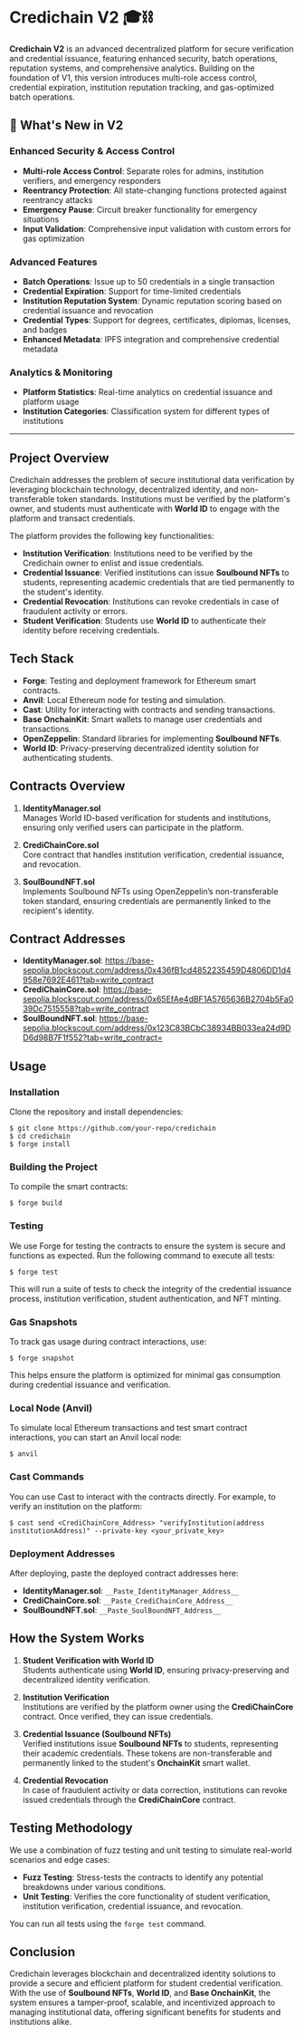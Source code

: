 # Credichain V2 🎓⛓️

**Credichain V2** is an advanced decentralized platform for secure verification and credential issuance, featuring enhanced security, batch operations, reputation systems, and comprehensive analytics. Building on the foundation of V1, this version introduces multi-role access control, credential expiration, institution reputation tracking, and gas-optimized batch operations.

## 🚀 What's New in V2

### Enhanced Security & Access Control
- **Multi-role Access Control**: Separate roles for admins, institution verifiers, and emergency responders
- **Reentrancy Protection**: All state-changing functions protected against reentrancy attacks
- **Emergency Pause**: Circuit breaker functionality for emergency situations
- **Input Validation**: Comprehensive input validation with custom errors for gas optimization

### Advanced Features
- **Batch Operations**: Issue up to 50 credentials in a single transaction
- **Credential Expiration**: Support for time-limited credentials
- **Institution Reputation System**: Dynamic reputation scoring based on credential issuance and revocation
- **Credential Types**: Support for degrees, certificates, diplomas, licenses, and badges
- **Enhanced Metadata**: IPFS integration and comprehensive credential metadata

### Analytics & Monitoring
- **Platform Statistics**: Real-time analytics on credential issuance and platform usage
- **Institution Categories**: Classification system for different types of institutions

-----------------------------------------------------------------------------------------

## Project Overview

Credichain addresses the problem of secure institutional data verification by leveraging blockchain technology, decentralized identity, and non-transferable token standards. Institutions must be verified by the platform's owner, and students must authenticate with **World ID** to engage with the platform and transact credentials.

The platform provides the following key functionalities:
- **Institution Verification**: Institutions need to be verified by the Credichain owner to enlist and issue credentials.
- **Credential Issuance**: Verified institutions can issue **Soulbound NFTs** to students, representing academic credentials that are tied permanently to the student's identity.
- **Credential Revocation**: Institutions can revoke credentials in case of fraudulent activity or errors.
- **Student Verification**: Students use **World ID** to authenticate their identity before receiving credentials.

## Tech Stack

- **Forge**: Testing and deployment framework for Ethereum smart contracts.
- **Anvil**: Local Ethereum node for testing and simulation.
- **Cast**: Utility for interacting with contracts and sending transactions.
- **Base OnchainKit**: Smart wallets to manage user credentials and transactions.
- **OpenZeppelin**: Standard libraries for implementing **Soulbound NFTs**.
- **World ID**: Privacy-preserving decentralized identity solution for authenticating students.

## Contracts Overview

1. **IdentityManager.sol**  
   Manages World ID-based verification for students and institutions, ensuring only verified users can participate in the platform.
   
2. **CrediChainCore.sol**  
   Core contract that handles institution verification, credential issuance, and revocation.

3. **SoulBoundNFT.sol**  
   Implements Soulbound NFTs using OpenZeppelin’s non-transferable token standard, ensuring credentials are permanently linked to the recipient's identity.

## Contract Addresses

- **IdentityManager.sol**: https://base-sepolia.blockscout.com/address/0x436fB1cd4852235459D4806DD1d4958e7692E461?tab=write_contract
- **CrediChainCore.sol**: https://base-sepolia.blockscout.com/address/0x65EfAe4dBF1A5765636B2704b5Fa039Dc7515558?tab=write_contract
- **SoulBoundNFT.sol**: https://base-sepolia.blockscout.com/address/0x123C83BCbC38934BB033ea24d9DD6d98B7F1f552?tab=write_contract=

## Usage

### Installation

Clone the repository and install dependencies:

```shell
$ git clone https://github.com/your-repo/credichain
$ cd credichain
$ forge install
```

### Building the Project

To compile the smart contracts:

```shell
$ forge build
```

### Testing

We use Forge for testing the contracts to ensure the system is secure and functions as expected. Run the following command to execute all tests:

```shell
$ forge test
```

This will run a suite of tests to check the integrity of the credential issuance process, institution verification, student authentication, and NFT minting.

### Gas Snapshots

To track gas usage during contract interactions, use:

```shell
$ forge snapshot
```

This helps ensure the platform is optimized for minimal gas consumption during credential issuance and verification.

### Local Node (Anvil)

To simulate local Ethereum transactions and test smart contract interactions, you can start an Anvil local node:

```shell
$ anvil
```



### Cast Commands

You can use Cast to interact with the contracts directly. For example, to verify an institution on the platform:

```shell
$ cast send <CrediChainCore_Address> "verifyInstitution(address institutionAddress)" --private-key <your_private_key>
```



### Deployment Addresses

After deploying, paste the deployed contract addresses here:

- **IdentityManager.sol**: `__Paste_IdentityManager_Address__`
- **CrediChainCore.sol**: `__Paste_CrediChainCore_Address__`
- **SoulBoundNFT.sol**: `__Paste_SoulBoundNFT_Address__`

## How the System Works

1. **Student Verification with World ID**  
   Students authenticate using **World ID**, ensuring privacy-preserving and decentralized identity verification.

2. **Institution Verification**  
   Institutions are verified by the platform owner using the **CrediChainCore** contract. Once verified, they can issue credentials.

3. **Credential Issuance (Soulbound NFTs)**  
   Verified institutions issue **Soulbound NFTs** to students, representing their academic credentials. These tokens are non-transferable and permanently linked to the student's **OnchainKit** smart wallet.

4. **Credential Revocation**  
   In case of fraudulent activity or data correction, institutions can revoke issued credentials through the **CrediChainCore** contract.

## Testing Methodology

We use a combination of fuzz testing and unit testing to simulate real-world scenarios and edge cases:

- **Fuzz Testing**: Stress-tests the contracts to identify any potential breakdowns under various conditions.
- **Unit Testing**: Verifies the core functionality of student verification, institution verification, credential issuance, and revocation.

You can run all tests using the `forge test` command.

## Conclusion

Credichain leverages blockchain and decentralized identity solutions to provide a secure and efficient platform for student credential verification. With the use of **Soulbound NFTs**, **World ID**, and **Base OnchainKit**, the system ensures a tamper-proof, scalable, and incentivized approach to managing institutional data, offering significant benefits for students and institutions alike.
